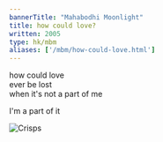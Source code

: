 ```yaml
---
bannerTitle: "Mahabodhi Moonlight" 
title: how could love?
written: 2005
type: hk/mbm
aliases: ['/mbm/how-could-love.html']
---
```


how could love  
ever be lost  
when it's not a part of me  
 
I'm a part of it

![Crisps](/images/bio/hughieCrisps.jpg "Hughie with crisps")
